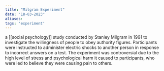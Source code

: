 ```yaml
---
title: "Milgram Experiment"
date: "18-03-2023"
aliases: 
tags: 'experiment'
---
```


a [[social psychology]] study conducted by Stanley Milgram in 1961 to investigate the willingness of people to obey authority figures. Participants were instructed to administer electric shocks to another person in response to incorrect answers on a test. The experiment was controversial due to the high level of stress and psychological harm it caused to participants, who were led to believe they were causing pain to others.